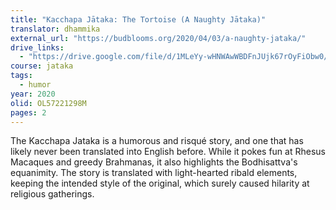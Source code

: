 ```yaml
---
title: "Kacchapa Jātaka: The Tortoise (A Naughty Jātaka)"
translator: dhammika
external_url: "https://budblooms.org/2020/04/03/a-naughty-jataka/"
drive_links:
  - "https://drive.google.com/file/d/1MLeYy-wHNWAwWBDFnJUjk67rOyFiObw0/view?usp=sharing"
course: jataka
tags:
  - humor
year: 2020
olid: OL57221298M
pages: 2
---
```


The Kacchapa Jataka is a humorous and risqué story, and one that has likely never been translated into English before. While it pokes fun at Rhesus Macaques and greedy Brahmanas, it also highlights the Bodhisattva's equanimity. The story is translated with light-hearted ribald elements, keeping the intended style of the original, which surely caused hilarity at religious gatherings.